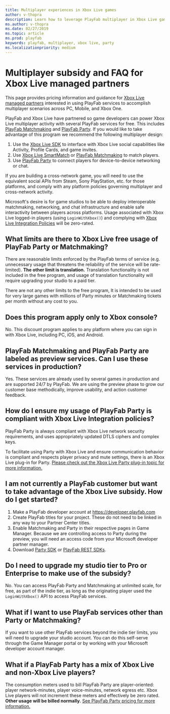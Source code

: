 ```yaml
---
title: Multiplayer experiences in Xbox Live games
author: v-thopra
description: Learn how to leverage PlayFab multiplayer in Xbox Live games.
ms.author: v-thopra
ms.date: 02/27/2019
ms.topic: article
ms.prod: playfab
keywords: playfab, multiplayer, xbox live, party
ms.localizationpriority: medium
---
```


# Multiplayer subsidy and FAQ for Xbox Live managed partners

This page provides pricing information and guidance for [Xbox Live managed partners](https://docs.microsoft.com/en-us/gaming/xbox-live/get-started/setup-partner-center/setup-partner-center-id-partners) interested in using PlayFab services to accomplish multiplayer scenarios across PC, Mobile, and Xbox One.

PlayFab and Xbox Live have partnered so game developers can power Xbox Live multiplayer activity with several PlayFab services for free. This includes [PlayFab Matchmaking](../../multiplayer/matchmaking/index.md) and [PlayFab Party](../../multiplayer/networking/index.md). If you would like to take advantage of this program we recommend the following multiplayer design:

1. Use the [Xbox Live SDK](https://docs.microsoft.com/gaming/xbox-live) to interface with Xbox Live social capabilities like 
Activity, Profile Cards, and game invites.
2. Use [Xbox Live SmartMatch](https://docs.microsoft.com/en-us/gaming/xbox-live/multiplayer/multiplayer-manager/play-multiplayer-with-matchmaking) or  [PlayFab Matchmaking](../../multiplayer/matchmaking/index.md) to match players.
3. Use [PlayFab Party](../../multiplayer/networking/index.md) to connect players for device-to-device networking or chat.

If you are building a cross-network game, you will need to use the equivalent social APIs from Steam, Sony PlayStation, etc. for those platforms, and comply with any platform policies governing multiplayer and cross-network activity.

Microsoft's desire is for game studios to be able to deploy interoperable matchmaking, networking, and chat infrastructure and enable safe interactivity between players across platforms. Usage associated with Xbox Live logged-in players (using `LoginWithXbox()`) and complying with [Xbox Live Integration Policies](https://aka.ms/XboxLivePolicy) will be zero-rated.

## What limits are there to Xbox Live free usage of PlayFab Party or Matchmaking?
There are reasonable limits enforced by the PlayFab terms of service (e.g. unnecessary usage that threatens the reliability of the service will be rate-limited). **The other limit is translation.** Translation functionality is not included in the free program, and usage of translation functionality will require upgrading your studio to a paid tier.

There are not any other limits to the free program, It is intended to be used for very large games with millions of Party minutes or Matchmaking tickets per month without any cost to you.

## Does this program apply only to Xbox console?
No. This discount program applies to any platform where you can sign in with Xbox Live, including PC, iOS, and Android.

## PlayFab Matchmaking and PlayFab Party are labeled as preview services. Can I use these services in production?
Yes. These services are already used by several games in production and are supported 24/7 by PlayFab. We are using the preview phase to grow our customer base methodically, improve usability, and action customer feedback. 

## How do I ensure my usage of PlayFab Party is compliant with Xbox Live Integration policies?
PlayFab Party is always compliant with Xbox Live network security requirements, and uses appropriately updated DTLS ciphers and complex keys. 

To facilitate using Party with Xbox Live and ensure communication behavior is compliant and respects player privacy and mute settings, there is an Xbox Live plug-in for Party. [Please check out the Xbox Live Party plug-in topic for more information.](https://review.docs.microsoft.com/en-us/gaming/playfab/features/multiplayer/networking/party-xbox-live-guide?branch=pr-en-us-912)

## I am not currently a PlayFab customer but want to take advantage of the Xbox Live subsidy. How do I get started?

1. Make a PlayFab developer account at https://developer.playfab.com
2. Create PlayFab titles for your project. These do not need to be linked in any way to your Partner Center titles.
3. Enable Matchmaking and Party in their respective pages in Game Manager. Because we are controlling access to Party during the preview, you will need an access code from your Microsoft developer partner manager. 
4. Download [Party SDK](https://docs.microsoft.com/en-us/gaming/playfab/features/multiplayer/networking/) or [PlayFab REST SDKs](https://docs.microsoft.com/en-us/gaming/playfab/index#pivot=documentation&panel=sdks).

## Do I need to upgrade my studio tier to Pro or Enterprise to make use of the subsidy?
No. You can access PlayFab Party and Matchmaking at unlimited scale, for free, as part of the indie tier, as long as the originating player used the `LoginWithXbox()` API to access PlayFab services. 

## What if I want to use PlayFab services other than Party or Matchmaking?
If you want to use other PlayFab services beyond the indie tier limits, you will need to upgrade your studio account. You can do this self-serve through the Game Manager portal or by working with your Microsoft developer account manager.

## What if a PlayFab Party has a mix of Xbox Live and non-Xbox Live players?
The consumption meters used to bill PlayFab Party are player-oriented: player network-minutes, player voice-minutes, network egress etc. Xbox Live players will not increment these meters and effectively be zero rated. **Other usage will be billed normally.** [See PlayFab Party pricing for more information.](../../multiplayer/networking/pricing.md)
